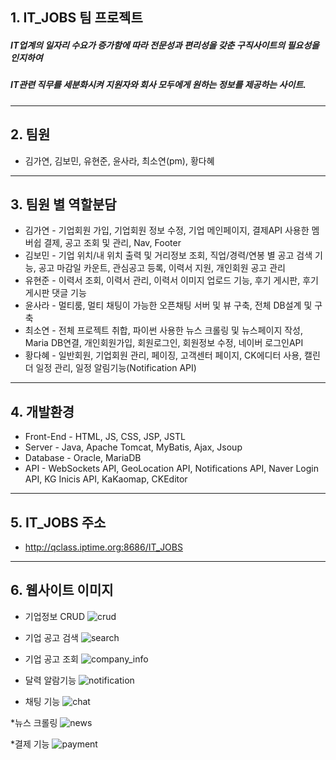 ## 1. IT_JOBS 팀 프로젝트
##### IT업계의 일자리 수요가 증가함에 따라 전문성과 편리성을 갖춘 구직사이트의 필요성을 인지하여 
##### IT관련 직무를 세분화시켜 지원자와 회사 모두에게 원하는 정보를 제공하는 사이트.


----


## 2. 팀원
* 김가연, 김보민, 유현준, 윤사라, 최소연(pm), 황다혜


---


## 3. 팀원 별 역할분담

* 김가연 - 기업회원 가입, 기업회원 정보 수정, 기업 메인페이지, 결제API 사용한 멤버쉽 결제, 공고 조회 및 관리, Nav, Footer
* 김보민 - 기업 위치/내 위치 출력 및 거리정보 조회, 직업/경력/연봉 별 공고 검색 기능, 공고 마감일 카운트, 관심공고 등록, 이력서 지원, 개인회원 공고 관리
* 유현준 - 이력서 조회, 이력서 관리, 이력서 이미지 업로드 기능, 후기 게시판, 후기 게시판 댓글 기능
* 윤사라 - 멀티룸, 멀티 채팅이 가능한 오픈채팅 서버 및 뷰 구축, 전체 DB설계 및 구축
* 최소연 - 전체 프로젝트 취합, 파이썬 사용한 뉴스 크롤링 및 뉴스페이지 작성, Maria DB연결, 개인회원가입, 회원로그인, 회원정보 수정, 네이버 로그인API
* 황다혜 - 일반회원, 기업회원 관리, 페이징, 고객센터 페이지, CK에디터 사용, 캘린더 일정 관리, 일정 알림기능(Notification API) 


----


## 4. 개발환경

* Front-End - HTML, JS, CSS, JSP, JSTL
* Server - Java, Apache Tomcat, MyBatis, Ajax, Jsoup
* Database - Oracle, MariaDB
* API - WebSockets API, GeoLocation API, Notifications API, Naver Login API, KG Inicis API, KaKaomap, CKEditor


---


## 5. IT_JOBS 주소

* http://qclass.iptime.org:8686/IT_JOBS


---


## 6. 웹사이트 이미지

* 기업정보 CRUD
![crud](https://user-images.githubusercontent.com/70192334/102842093-859ea480-4449-11eb-9fb2-17f0454619ce.png)

* 기업 공고 검색
![search](https://user-images.githubusercontent.com/70192334/102842203-c72f4f80-4449-11eb-9d93-e59a33b102f9.png)

* 기업 공고 조회
![company_info](https://user-images.githubusercontent.com/70192334/102842226-d6ae9880-4449-11eb-91da-8391f80558c8.png)

* 달력 알람기능
![notification](https://user-images.githubusercontent.com/70192334/102842254-e8903b80-4449-11eb-86ae-2b8c0da01500.png)

* 채팅 기능
![chat](https://user-images.githubusercontent.com/70192334/102842264-ee861c80-4449-11eb-9da3-fe64bdba84ed.png)

*뉴스 크롤링
![news](https://user-images.githubusercontent.com/70192334/102842269-f1810d00-4449-11eb-8535-97895e10c05c.png)

*결제 기능
![payment](https://user-images.githubusercontent.com/70192334/102842280-f3e36700-4449-11eb-96f3-0f0930cf1e9c.png)










